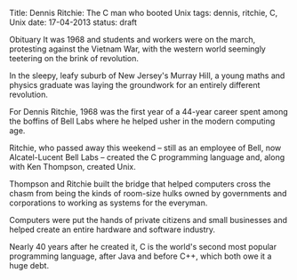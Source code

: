 Title: Dennis Ritchie: The C man who booted Unix
tags: dennis, ritchie, C, Unix
date: 17-04-2013
status: draft

Obituary It was 1968 and students and workers were on the march, protesting against the Vietnam War, with the western world seemingly teetering on the brink of revolution.

In the sleepy, leafy suburb of New Jersey's Murray Hill, a young maths and physics graduate was laying the groundwork for an entirely different revolution.


 
For Dennis Ritchie, 1968 was the first year of a 44-year career spent among the boffins of Bell Labs where he helped usher in the modern computing age.

Ritchie, who passed away this weekend – still as an employee of Bell, now Alcatel-Lucent Bell Labs – created the C programming language and, along with Ken Thompson, created Unix.

Thompson and Ritchie built the bridge that helped computers cross the chasm from being the kinds of room-size hulks owned by governments and corporations to working as systems for the everyman.

Computers were put the hands of private citizens and small businesses and helped create an entire hardware and software industry.

Nearly 40 years after he created it, C is the world's second most popular programming language, after Java and before C++, which both owe it a huge debt.
